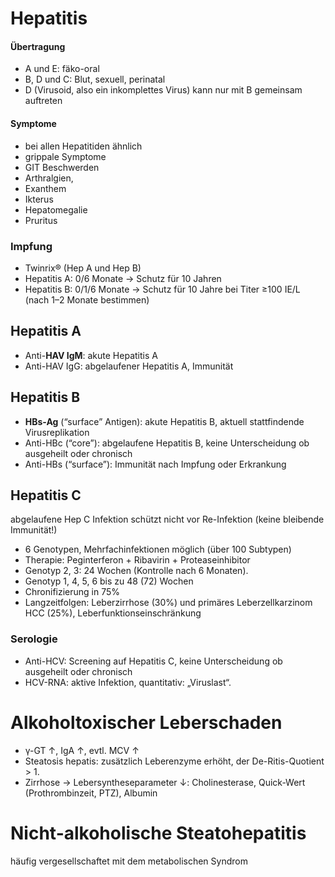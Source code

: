 # Hepatitis

#### Übertragung
- A und E: fäko-oral- B, D und C: Blut, sexuell, perinatal
- D (Virusoid, also ein inkomplettes Virus) kann nur mit B gemeinsam auftreten#### Symptome
- bei allen Hepatitiden ähnlich
- grippale Symptome
- GIT Beschwerden
- Arthralgien,- Exanthem- Ikterus
- Hepatomegalie
- Pruritus

### Impfung

- Twinrix® (Hep A und Hep B)
- Hepatitis A: 0/6 Monate → Schutz für 10 Jahren
- Hepatitis B: 0/1/6 Monate → Schutz für 10 Jahre bei Titer ≥100 IE/L (nach 1–2 Monate bestimmen)


## Hepatitis A


- Anti-**HAV IgM**: akute Hepatitis A
- Anti-HAV IgG: abgelaufener Hepatitis A, Immunität


## Hepatitis B


- **HBs-Ag** (“surface” Antigen): akute Hepatitis B, aktuell stattfindende Virusreplikation
- Anti-HBc (“core”): abgelaufene Hepatitis B, keine Unterscheidung ob ausgeheilt oder chronisch
- Anti-HBs (“surface”): Immunität nach Impfung oder Erkrankung




## Hepatitis C

abgelaufene Hep C Infektion schützt nicht vor Re-Infektion (keine bleibende Immunität!)- 6 Genotypen, Mehrfachinfektionen möglich (über 100 Subtypen)
- Therapie: Peginterferon + Ribavirin + Proteaseinhibitor- Genotyp 2, 3: 24 Wochen (Kontrolle nach 6 Monaten).- Genotyp 1, 4, 5, 6 bis zu 48 (72) Wochen- Chronifizierung in 75%- Langzeitfolgen: Leberzirrhose (30%) und primäres Leberzellkarzinom HCC (25%),Leberfunktionseinschränkung
<!-- neue Therapien? -->
### Serologie

- Anti-HCV: Screening auf Hepatitis C, keine Unterscheidung ob ausgeheilt oder chronisch
- HCV-RNA: aktive Infektion, quantitativ: „Viruslast“.


# Alkoholtoxischer Leberschaden

- γ-GT ↑, IgA ↑, evtl. MCV ↑
- Steatosis hepatis: zusätzlich Leberenzyme erhöht, der De-Ritis-Quotient > 1. 
- Zirrhose → Lebersyntheseparameter ↓: Cholinesterase, Quick-Wert (Prothrombinzeit, PTZ), Albumin

# Nicht-alkoholische Steatohepatitis

häufig vergesellschaftet mit dem metabolischen Syndrom

